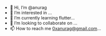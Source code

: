 - 👋 Hi, I’m @anurag
- 👀 I’m interested in ...
- 🌱 I’m currently learning flutter...
- 💞️ I’m looking to collaborate on ...
- 📫 How to reach me 0xanurag@gmail.com...

<!---
0xanurag/0xanurag is a ✨ special ✨ repository because its `README.md` (this file) appears on your GitHub profile.
You can click the Preview link to take a look at your changes.
--->
